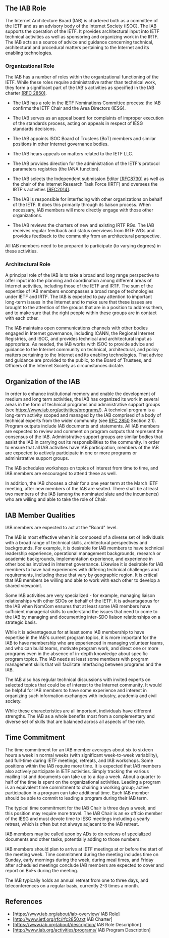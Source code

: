 ## The IAB Role

The Internet Architecture Board (IAB) is chartered both as a committee of the IETF and as
an advisory body of the Internet Society (ISOC). The IAB supports the operation of the
IETF. It provides architectural input into IETF technical activities as well as sponsoring
and organizing work in the IRTF. The IAB acts as a source of advice and guidance
concerning technical, architectural and procedural matters pertaining to the Internet and
its enabling technologies.


### Organizational Role

The IAB has a number of roles within the organizational functioning of the IETF. While
these roles require administrative rather than technical work, they form a significant
part of the IAB's activities as specified in the IAB charter [[RFC 2850]](https://tools.ietf.org/html/rfc2850).

- The IAB has a role in the IETF Nominations Committee process:
  the IAB confirms the IETF Chair and the Area Directors (IESG).

- The IAB serves as an appeal board for complaints of improper execution of the standards
  process, acting on appeals in respect of IESG standards decisions.

- The IAB appoints ISOC Board of Trustees (BoT) members and
  similar positions in other Internet governance bodies.

- The IAB hears appeals on matters related to the IETF LLC.

- The IAB provides direction for the administration of the IETF's protocol parameters
  registries (the IANA function).

- The IAB selects the Independent submission Editor [[RFC8730]](https://tools.ietf.org/html/rfc8730) as well as
  the chair of the Internet Research Task Force (IRTF) and oversees the IRTF's
  activities [[RFC2014]](https://tools.ietf.org/html/rfc2014).

- The IAB is responsible for interfacing with other organizations on behalf of the IETF. It
  does this primarily through its liaison process.
  When necessary, IAB members will more directly engage with those other organizations.

- The IAB reviews the charters of new and existing IRTF RGs.  The IAB receives regular
  feedback and status overviews from IRTF WGs and provides feedback to the community
  from an architectural perspective.

All IAB members need to be prepared to participate (to varying degrees) in these
activities.

### Architectural Role

A principal role of the IAB is to take a broad and long range perspective to offer input
into the planning and coordination among different areas of Internet activities, including
those of the IETF and IRTF. The sum of the expertise of IAB members encompasses a broad
range of technologies under IETF and IRTF. The IAB is expected to pay attention to
important long-term issues in the Internet and to make sure that these issues are brought
to the attention of the groups that are in a position to address them, and to make sure
that the right people within these groups are in contact with each other.

The IAB maintains open communications channels with other bodies engaged in Internet
governance, including ICANN, the Regional Internet Registries, and ISOC, and provides
technical and architectural input as appropriate.
As needed, the IAB works with ISOC to provide advice and guidance to the Internet
community on technical, architectural, and policy matters pertaining to the Internet and
its enabling technologies.
That advice and guidance are provided to the public, to the Board of Trustees, and
Officers of the Internet Society as circumstances dictate.

## Organization of the IAB

In order to enhance institutional memory and enable the development of medium and long
term activities, the IAB has organized its work in several areas in the form of technical
programs and administrative support groups (see <https://www.iab.org/activities/programs/>).
A technical program is a long-term activity scoped and managed by the IAB comprised of a body of
technical experts from the wider community (see
[RFC 2850](https://tools.ietf.org/html/rfc2850) Section 2.1). Program outputs include IAB
documents and statements.
All IAB members are expected to review and comment on program outputs that represent the
consensus of the IAB.
Administrative support groups are similar bodies that assist the IAB in carrying out
its responsibilities to the community.
In order to ensure that all IAB activities have IAB participation,
members of the IAB are expected to actively participate in one or more programs or
administrative support groups.

The IAB schedules workshops on topics of interest from time to time, and IAB members are
encouraged to attend these as well.

In addition, the IAB chooses a chair for a one year term at the March IETF meeting, after
new members of the IAB are seated.
There shall be at least two members of the IAB (among the nominated slate and the
incumbents) who are willing and able to take the role of Chair.

## IAB Member Qualities

IAB members are expected to act at the "Board" level.

The IAB is most effective when it is composed of a diverse set of individuals with a broad
range of technical skills, architectural perspectives and backgrounds.
For example, it is desirable for IAB members to have technical leadership experience,
operational management backgrounds, research or academic backgrounds, implementation
experience, and experience in other bodies involved in Internet governance.
Likewise it is desirable for IAB members to have had experiences with differing technical
challenges and requirements, including those that vary by geographic region.
It is critical that IAB members be willing and able to work with each other to develop a
shared viewpoint.

Some IAB activities are very specialized - for example, managing liaison relationships
with other SDOs on behalf of the IETF. It is advantageous for the IAB when NomCom ensures
that at least some IAB members have sufficient managerial skills to understand the issues
that need to come to the IAB by managing and documenting inter-SDO liaison relationships
on a strategic basis.

While it is advantageous for at least some IAB membership to have expertise in the IAB's
current program topics, it is more important for the IAB to have membership who are
experienced in managing volunteer teams, and who can build teams, motivate program work,
and direct one or more programs even in the absence of in-depth knowledge about specific
program topics.
The IAB needs at least some members with program management skills that will facilitate
interfacing between programs and the IAB.

The IAB also has regular technical discussions with invited experts on selected topics
that could be of interest to the Internet community. It would be helpful for IAB members
to have some experience and interest in organizing such information exchanges with 
industry, academia and civil society.

While these characteristics are all important, individuals have different strengths.
The IAB as a whole benefits most from a complementary and diverse set of skills that are
balanced across all aspects of the role.

## Time Commitment

The time commitment for an IAB member averages about six to sixteen hours a week in normal
weeks (with significant week-to-week variability), and full-time during IETF meetings,
retreats, and IAB workshops.
Some positions within the IAB require more time.
It is expected that IAB members also actively participate in IETF activities.
Simply tracking the various mailing list and documents can take up to a day a week.
About a quarter to half of the time is spent on the organizational activities.
Leading a program is an equivalent time commitment to chairing a working group;
active participation in a program can take additional time.
Each IAB member should be able to commit to leading a program during their IAB term.

The typical time commitment for the IAB Chair is three days a week, and this position may
require more travel.
The IAB Chair is an ex officio member of the IESG and must devote time to IESG meetings
including a yearly retreat, which is often but not always adjacent to the IAB retreat.

IAB members may be called upon by ADs to do reviews of specialized documents and other
tasks, potentially adding to those numbers.

IAB members should plan to arrive at IETF meetings at or before the start of the meeting
week. Time commitment during the meeting includes time on Sunday, early mornings during
the week, during meal times, and Friday after scheduled meetings conclude IAB members are
expected to cover and report on BoFs during the meeting.

The IAB typically holds an annual retreat from one to three days, and teleconferences on a
regular basis, currently 2-3 times a month.

## References

- [https://www.iab.org/about/iab-overview/ IAB Role]
- [http://www.ietf.org/rfc/rfc2850.txt IAB Charter]
- [https://www.iab.org/about/description/ IAB Role Description]
- [http://www.iab.org/activities/programs/ IAB Program Description]
